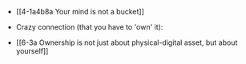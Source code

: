 - [[4-1a4b8a Your mind is not a bucket]]

- Crazy connection (that you have to 'own' it):
- [[6-3a Ownership is not just about physical-digital asset, but about yourself]]
